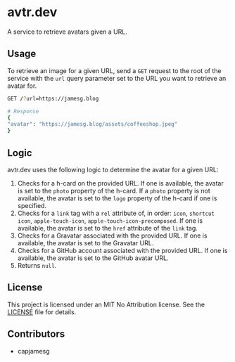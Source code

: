 # avtr.dev

A service to retrieve avatars given a URL.

## Usage

To retrieve an image for a given URL, send a `GET` request to the root of the service with the `url` query parameter set to the URL you want to retrieve an avatar for.

```bash
GET /?url=https://jamesg.blog

# Response
{
"avatar": "https://jamesg.blog/assets/coffeeshop.jpeg"
}
```

## Logic

avtr.dev uses the following logic to determine the avatar for a given URL:

1. Checks for a h-card on the provided URL. If one is available, the avatar is set to the `photo` property of the h-card. If a `photo` property is not available, the avatar is set to the `logo` property of the h-card if one is specified.
2. Checks for a `link` tag with a `rel` attribute of, in order: `icon`, `shortcut icon`, `apple-touch-icon`, `apple-touch-icon-precomposed`. If one is available, the avatar is set to the `href` attribute of the `link` tag.
3. Checks for a Gravatar associated with the provided URL. If one is available, the avatar is set to the Gravatar URL.
4. Checks for a GitHub account associated with the provided URL. If one is available, the avatar is set to the GitHub avatar URL.
5. Returns `null`.

## License

This project is licensed under an MIT No Attribution license. See the [LICENSE](LICENSE) file for details.

## Contributors

- capjamesg
